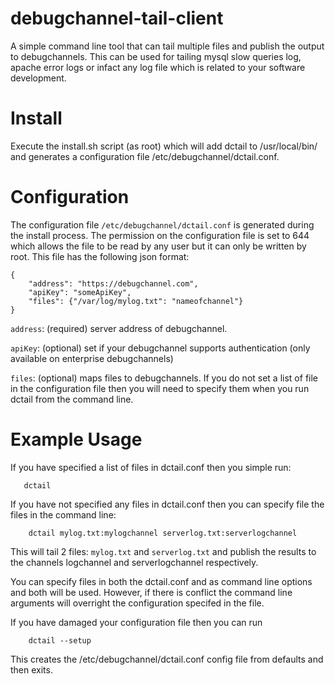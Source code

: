 debugchannel-tail-client
========================

A simple command line tool that can tail multiple files and publish the output to debugchannels.  This can be used for tailing mysql slow queries log, apache error logs or infact any log file which is related to your software development.


Install
=======
Execute the install.sh script (as root) which will add dctail to /usr/local/bin/ and generates a configuration file /etc/debugchannel/dctail.conf.


Configuration
=============
The configuration file `/etc/debugchannel/dctail.conf` is generated during the install process.  The permission on the configuration file is set to 644 which allows the file to be read by any user but it can only be written by root.  This file has the following json format:

```
{
    "address": "https://debugchannel.com",
    "apiKey": "someApiKey",
    "files": {"/var/log/mylog.txt": "nameofchannel"}
}
```

`address`: (required) server address of debugchannel. 

`apiKey`: (optional) set if your debugchannel supports authentication (only available on enterprise debugchannels)

`files`: (optional) maps files to debugchannels.  If you do not set a list of file in the configuration file then you will need to specify them when you run dctail from the command line.


Example Usage
=============
If you have specified a list of files in dctail.conf then you simple run:

```
   dctail
```

If you have not specified any files in dctail.conf then you can specify file the files in the command line:

```
    dctail mylog.txt:mylogchannel serverlog.txt:serverlogchannel
```

This will tail 2 files: `mylog.txt` and `serverlog.txt` and publish the results to the channels logchannel and serverlogchannel respectively. 

You can specify files in both the dctail.conf and as command line options and both will be used.  However, if there is conflict the command line arguments will overright the configuration specifed in the file.

If you have damaged your configuration file then you can run 

```
    dctail --setup
```

This creates the /etc/debugchannel/dctail.conf config file from defaults and then exits.
